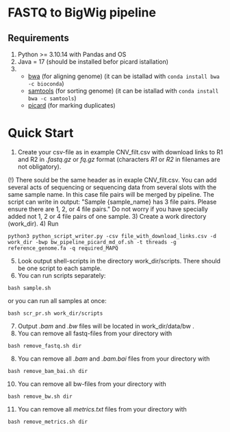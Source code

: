 # FASTQ to BigWig pipeline

## Requirements
1) Python >= 3.10.14 with Pandas and OS
2) Java = 17   (should be installed befor picard istallation)
3) 
  	- [bwa](https://github.com/open2c/cooler) (for aligning genome) (it can be istallad with ``` conda install bwa -c bioconda ```)
    - [samtools](https://github.com/samtools/samtools) (for sorting genome) (it can be istallad with ``` conda install bwa -c samtools ```)
  	- [picard](https://github.com/broadinstitute/picard) (for marking duplicates)

# Quick Start

1) Create your csv-file as in example CNV_filt.csv with download links to R1 and R2 in *.fastq.gz* or *fq.gz* format (characters *R1* or *R2* in filenames are not obligatory).

(!) There sould be the same header as in exaple CNV_filt.csv.
You can add several acts of sequencing or sequencing data from several slots with the same sample name. In this case file pairs will be merged by pipeline.
The script can write in output:
"Sample {sample_name} has 3 file pairs. Please ensure there are 1, 2, or 4 file pairs."
Do not worry if you have specially added not 1, 2 or 4 file pairs of one sample.
3) Create a work directory (work_dir).
4) Run
```
python3 python_script_writer.py -csv file_with_download_links.csv -d work_dir -bwp bw_pipeline_picard_md_of.sh -t threads -g reference_genome.fa -q required_MAPQ
```
5) Look output shell-scripts in the directory work_dir/scripts. There should be one script to each sample.
6) You can run scripts separately:
```
bash sample.sh
```
or you can run all samples at once:
```
bash scr_pr.sh work_dir/scripts
```
7) Output *.bam* and *.bw* files will be located in work_dir/data/bw .
8) You can remove all fastq-files from your directory with
```
bash remove_fastq.sh dir
```
8) You can remove all *.bam* and *.bam.bai* files from your directory with
```
bash remove_bam_bai.sh dir
```
10) You can remove all bw-files from your directory with
```
bash remove_bw.sh dir
```
11) You can remove all *metrics.txt* files from your directory with
```
bash remove_metrics.sh dir
``` 

